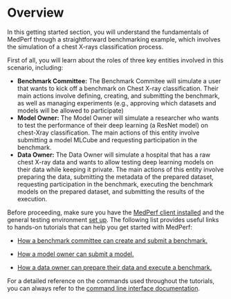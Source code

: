 # Overview

In this getting started section, you will understand the fundamentals of MedPerf through a straightforward benchmarking example, which involves the simulation of a chest X-rays classification process. 

First of all, you will learn about the roles of three key entities involved in this scenario, including:  

- **Benchmark Committee:** The Benchmark Commitee will simulate a user that wants to kick off a benchmark on Chest X-ray classification. Their main actions involve defining, creating, and submitting the benchmark, as well as managing experiments (e.g., approving which datasets and models will be allowed to participate)
- **Model Owner:** The Model Owner will simulate a researcher who wants to test the performance of their deep learning (a ResNet model) on chest-Xray classification. The main actions of this entity involve submitting a model MLCube and requesting participation in the benchmark.
- **Data Owner:** The Data Owner will simulate a hospital that has a raw chest X-ray data and wants to allow testing deep learning models on their data while keeping it private. The main actions of this entity involve preparing the data, submitting the metadata of the prepared dataset, requesting participation in the benchmark, executing the benchmark models on the prepared dataset, and submitting the results of the execution.

Before proceeding, make sure you have the [MedPerf client installed](../installation.md) and the general testing environment [set up](setup.md). The following list provides useful links to hands-on tutorials that can help you get started with MedPerf:

- [How a benchmark committee can create and submit a benchmark.](benchmark_owner_demo.md)

- [How a model owner can submit a model.](model_owner_demo.md)

- [How a data owner can prepare their data and execute a benchmark.](data_owner_demo.md)

For a detailed reference on the commands used throughout the tutorials, you can always refer to the [command line interface documentation](../cli_reference.md).
